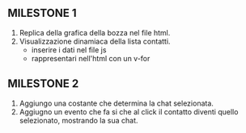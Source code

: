 ## MILESTONE 1

1. Replica della grafica della bozza nel file html.
2. Visualizzazione dinamiaca della lista contatti.
    - inserire i dati nel file js
    - rappresentari nell'html con un v-for

## MILESTONE 2

1. Aggiungo una costante che determina la chat selezionata.
2. Aggiugno un evento che fa si che al click il contatto diventi quello selezionato, mostrando la sua chat.